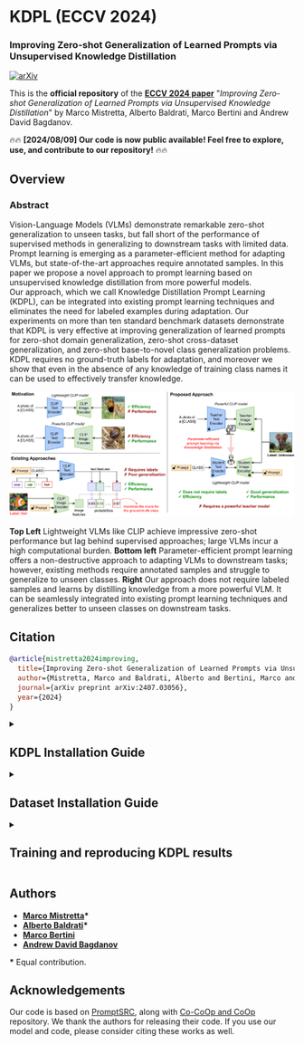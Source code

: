 # KDPL (ECCV 2024)

### Improving Zero-shot Generalization of Learned Prompts via Unsupervised Knowledge Distillation

[![arXiv](https://img.shields.io/badge/arXiv-Paper-<COLOR>.svg)](https://arxiv.org/abs/2407.03056)

This is the **official repository** of the [**ECCV 2024 paper**](https://arxiv.org/abs/2407.03056) "*Improving Zero-shot Generalization of Learned Prompts via Unsupervised Knowledge Distillation*" by Marco Mistretta, Alberto Baldrati, Marco Bertini and Andrew David Bagdanov.

🔥🔥 **[2024/08/09] Our code is now public available! Feel free to explore, use, and contribute to our repository!** 🔥🔥

## Overview

### Abstract

Vision-Language Models (VLMs) demonstrate remarkable zero-shot generalization to unseen tasks, but fall short of the performance of supervised methods in generalizing to downstream tasks with limited data. Prompt learning is emerging as a parameter-efficient method for adapting VLMs, but state-of-the-art approaches require annotated samples. In this paper we propose a novel approach to prompt learning based on unsupervised knowledge distillation from more powerful models.  
Our approach, which we call Knowledge Distillation Prompt Learning (KDPL), can be integrated into existing prompt learning techniques and eliminates the need for labeled examples during adaptation. Our experiments on more than ten standard benchmark datasets demonstrate that KDPL is very effective at improving generalization of learned prompts for zero-shot domain generalization, zero-shot cross-dataset generalization, and zero-shot base-to-novel class generalization problems. KDPL requires no ground-truth labels for adaptation, and moreover we show that even in the absence of any knowledge of training class names it can be used to effectively transfer knowledge. 

![assets/teaser.png](assets/teaser.png "Teaser of the method")

**Top Left** Lightweight VLMs like CLIP achieve impressive zero-shot performance but lag behind supervised approaches; large VLMs incur a high computational burden. **Bottom left** Parameter-efficient prompt learning offers a non-destructive approach to adapting VLMs to downstream tasks; however, existing methods require annotated samples and struggle to generalize to unseen classes. **Right** Our approach does not require labeled samples and learns by distilling knowledge from a more powerful VLM. It can be seamlessly integrated into existing prompt learning techniques and generalizes better to unseen classes on downstream tasks.

## Citation
```bibtex
@article{mistretta2024improving,
  title={Improving Zero-shot Generalization of Learned Prompts via Unsupervised Knowledge Distillation},
  author={Mistretta, Marco and Baldrati, Alberto and Bertini, Marco and Bagdanov, Andrew D},
  journal={arXiv preprint arXiv:2407.03056},
  year={2024}
}
```

<details>
<summary><h2>KDPL Installation Guide</h2></summary> 

This guide provides step-by-step instructions on how to set up the KDPL environment and install all necessary dependencies. The codebase has been tested on **Ubuntu 20.04.2 LTS** with **Python 3.8**.

## 1. Setting Up Conda Environment

It is recommended to use a Conda environment for this setup.

1. **Create a Conda Environment**
    ```bash
    conda create -y -n kdpl python=3.8
    ```

2. **Activate the Environment**
    ```bash
    conda activate kdpl
    ```

## 2. Installing PyTorch and Dependencies

Ensure you have the correct version of PyTorch and torchvision. If you need a different CUDA version, please refer to the [official PyTorch website](https://pytorch.org/).

1. **Install PyTorch, torchvision, and torchaudio**
    ```bash
    conda install pytorch==2.1.0 torchvision==0.16.0 torchaudio==2.1.0 pytorch-cuda=12.1 -c pytorch -c nvidia
    ```

## 3. Cloning KDPL and Installing Requirements

Follow these steps to clone and install the [Dassl library](https://github.com/KaiyangZhou/Dassl.pytorch).

1. **Clone the KDPL Code Repository**
    ```bash
    git clone https://github.com/miccunifi/KDPL.git
    cd KDPL/
    ```
    
2. **Clone the Dassl Repository**
    ```bash
    git clone https://github.com/KaiyangZhou/Dassl.pytorch.git
    ```

3. **Install Dassl Dependencies**
    ```bash
    cd Dassl.pytorch/
    pip install -r requirements.txt
    ```

4. **Install Dassl Library**
    ```bash
    python setup.py develop
    ```

5. **Install KDPL Dependencies**
    ```bash
    cd ..
    pip install -r requirements.txt
    pip install setuptools==59.5.0
    ```
---

</details>

<details>
<summary><h2>Dataset Installation Guide</h2></summary> 

To set up the datasets for KDPL, we follow the standard preparation methods outlined by CoOp. For detailed instructions, refer to the [CoOp Dataset Preparation Guide](https://github.com/KaiyangZhou/CoOp/blob/main/DATASETS.md).

</details>

<details>
<summary><h2>Training and reproducing KDPL results</h2></summary> 

We provide bash scripts in the [scripts/](../scripts) directory for training and evaluating [KDPL](https://github.com/miccunifi/KDPL) and the corresponding baseline approaches. Ensure that you update the `DATA` variable with the dataset path in the scripts file and run the commands from the source directory `src/`.

Below, we provide training and evaluation instructions. Note that the same instructions apply for reproducing results for the baseline and the KDPL variants. However, when using KDPL variants, ensure you update the `CLASS_AGNOSTIC` variable to `True` or `False` in the scripts depending on whether you want to use the class-agnostic **KDPL-CA** or not.

## Domain Generalization and Cross-Dataset Transfer Settings

In the cross-dataset and domain generalization setting, we first train on 16-shots per class on ImageNet-1k for 3 seeds. Then, we evaluate the trained model directly on cross-datasets and out-of-distribution datasets. Below are the instructions to reproduce domain generalization and cross-datasets results.

### Training

First, we need to train the model. Suppose we want to train CoOp+KDPL; similarly, we can train all the KDPL variants and corresponding baselines. Run the command below to train CoOp+KDPL with 16-shots and **3 seeds** on ImageNet-1k:

```bash
# Train CoOp+KDPL 16-shots, 3 seeds on ImageNet-1k 
bash scripts/coop_kdpl/reproduce_cross_d_train.sh
```

### Evaluation

Now, use the evaluation script `scripts/coop_kdpl/reproduce_cross_d_test.sh` and run the command below to calculate the results for **3 seeds on all the domain generalization and cross-dataset datasets**:

```bash
# Evaluate CoOp+KDPL 16-shots, 3 seeds on Domain Generalization and Cross-Dataset Transfer settings
bash scripts/coop_kdpl/reproduce_cross_d_test.sh
```

Replace `coop_kdpl` with the corresponding baseline or KDPL variant you want to reproduce the results for:

- Use `coop_kdpl` for CoOp+KDPL, or `coop` for CoOp.
- Use `cocoop_kdpl` for CoCoOp+KDPL, or `cocoop` for CoCoOp.
- Use `vpt_kdpl` for VPT+KDPL, or `vpt` for VPT.
- Use `maple_kdpl` for MaPLe+KDPL, or `maple` for MaPLe.
- Use `promptsrc_kdpl` for PromptSRC+KDPL, or `promptsrc` for PromptSRC.

This script should evaluate and save log files in the `output/` directory.

## Generalization to Unseen Classes

In the Generalization to Unseen Classes setting, we first train with 16-shots on half of the classes for 3 seeds. Then, we evaluate the trained model directly on the unseen half of the classes on the test set of the same dataset.

### Training

We provide the instructions below to reproduce generalization to unseen results. Run the command below to train CoOp+KDPL with 16-shots and 3 seeds on each dataset:

```bash
# Train CoOp+KDPL 16-shots, 3 seeds, on half of the classes on each dataset 
bash scripts/coop_kdpl/reproduce_base2new_train.sh
```

### Evaluation

Now, use the evaluation script `scripts/coop_kdpl/reproduce_base2new_test.sh` and run the command below to calculate the results for **3 seeds on all generalization to unseen classes datasets**:

```bash
# Evaluate CoOp+KDPL 16-shots, 3 seeds on Generalization to Unseen Classes setting
bash scripts/coop_kdpl/reproduce_base2new_test.sh
```

Replace `coop_kdpl` with the corresponding baseline or KDPL variant you want to reproduce the results for:

- Use `coop_kdpl` for CoOp+KDPL, or `coop` for CoOp.
- Use `cocoop_kdpl` for CoCoOp+KDPL, or `cocoop` for CoCoOp.
- Use `vpt_kdpl` for VPT+KDPL, or `vpt` for VPT.
- Use `maple_kdpl` for MaPLe+KDPL, or `maple` for MaPLe.
- Use `promptsrc_kdpl` for PromptSRC+KDPL, or `promptsrc` for PromptSRC.

This script should evaluate and save log files in the `output/` directory.

## Averaging results over 3 seeds: 
Once the above trainings and evaluations are completed, the `output/` directory should have the following structure:

```
output
|–– base2new/
|   |–– test_new/
|   |   |–– oxford_pets/
|   |   |   |–– shots_16/
|   |   |   |   |–– CoOp_KDPL/
|   |   |   |   |   |–– vit_b32_ctxv1/
|   |   |   |   |   |   |–– seed1/
|   |   |   |   |   |   |–– seed2/
|   |   |   |   |   |   |–– seed3/
|   |   |-- other_datasets/ ...
|   |–– train_base/
|   |   |–– oxford_pets/
|   |   |   |–– shots_16/
|   |   |   |   |–– CoOp_KDPL/
|   |   |   |   |   |–– vit_b32_ctxv1/
|   |   |   |   |   |   |–– seed1/
|   |   |   |   |   |   |–– seed2/
|   |   |   |   |   |   |–– seed3/
|   |   |-- other_datasets/ ...
|–– cross_domain_and_datasets/
|   |–– test/
|   |   |–– oxford_pets/
|   |   |   |–– shots_16/
|   |   |   |   |–– CoOp_KDPL/
|   |   |   |   |   |–– vit_b32_ctxv1/
|   |   |   |   |   |   |–– seed1/
|   |   |   |   |   |   |–– seed2/
|   |   |   |   |   |   |–– seed3/
|   |   |-- other_datasets/ ...
|   |–– train_base/
|   |   |–– imagenet/
|   |   |   |–– shots_16/
|   |   |   |   |–– CoOp_KDPL/
|   |   |   |   |   |–– vit_b32_ctxv1/
|   |   |   |   |   |   |–– seed1/
|   |   |   |   |   |   |–– seed2/
|   |   |   |   |   |   |–– seed3/
```

Now use the script `parse_test_res.py` and run the commands below to calculate the averaged results:
```bash
# averaged results for novel classes
python output/base2new/test_new/imagenet/shots_16/CoOp_KDPL/vit_b32_ctxv1 --test-log
# averaged results for the cross-domain and cross-dataset 
python output/cross_domain_and_datasets/test/imagenet/shots_16/CoOp_KDPL/vit_b32_ctxv1 --test-log
```

The above steps can be repeated for other individual datasets.


This repository also supports using official [CoOp](https://github.com/KaiyangZhou/CoOp), [CoCoOp](https://github.com/KaiyangZhou/CoOp), [MaPLe](https://github.com/muzairkhattak/multimodal-prompt-learning) and [PromptSRC](https://github.com/muzairkhattak/PromptSRC) scripts, configs and models.
Please refer to the respective documentation if you prefer to use the original bash scripts.

</details>


## Authors
* [**Marco Mistretta**](https://scholar.google.com/citations?hl=it&user=KMIb4eAAAAAJ)**\***
* [**Alberto Baldrati**](https://scholar.google.com/citations?hl=en&user=I1jaZecAAAAJ)**\***
* [**Marco Bertini**](https://scholar.google.it/citations?user=SBm9ZpYAAAAJ&hl=it)
* [**Andrew David Bagdanov**](https://scholar.google.com/citations?user=_Fk4YUcAAAAJ&hl=en)

**\*** Equal contribution.

## Acknowledgements

Our code is based on [PromptSRC](https://github.com/muzairkhattak/PromptSRC), along with [Co-CoOp and CoOp](https://github.com/KaiyangZhou/CoOp) repository. We thank the authors for releasing their code. If you use our model and code, please consider citing these works as well.
